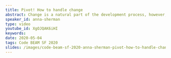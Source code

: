 ```yaml
---
title: Pivot! How to handle change
abstract: Change is a natural part of the development process, however, many of us experience pain when we need to pivot. Whether at an organization level or within a development feature, change can feel overwhelming. We will discuss how to make change less painful through functional programming. We will also uncover foundational tools to help developers deal with change and maximize their growth through the process. This talk has benefits for both seasoned and new functional developers.
speaker_id: anna-sherman
type: video
youtube_id: XgOJQAK6iHI
keywords: 
date: 2020-05-04
tags: Code BEAM SF 2020
slides: /images/code-beam-sf-2020-anna-sherman-pivot-how-to-handle-change.pdf
---
```


